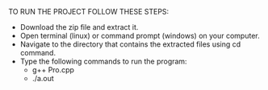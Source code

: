 TO RUN THE PROJECT FOLLOW THESE STEPS:

- Download the zip file and extract it.
- Open terminal (linux) or command prompt (windows) on your computer.
- Navigate to the directory that contains the extracted files using cd command.
- Type the following commands to run the program:
  - g++ Pro.cpp
  - ./a.out
